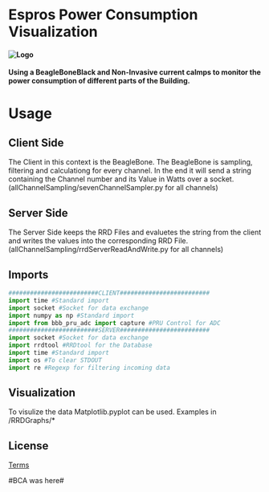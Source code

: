 # Espros Power Consumption Visualization
#### ![Logo](https://www.espros.com/wp-content/uploads/2016/11/epc_logo_250x125.jpg")

**Using a BeagleBoneBlack and Non-Invasive current calmps to monitor the power consumption of different parts of the Building.**

# Usage

## Client Side

The Client in this context is the BeagleBone. The BeagleBone is sampling, filtering and calculationg for every channel. In the end it will send a string containing the Channel number and its Value in Watts over a socket. (allChannelSampling/sevenChannelSampler.py for all channels)

## Server Side

The Server Side keeps the RRD Files and evaluetes the string from the client and writes the values into the corresponding RRD File. (allChannelSampling/rrdServerReadAndWrite.py for all channels)

## Imports

```python
#########################CLIENT#########################
import time #Standard import
import socket #Socket for data exchange
import numpy as np #Standard import
import from bbb_pru_adc import capture #PRU Control for ADC
#########################SERVER#########################
import socket #Socket for data exchange
import rrdtool #RRDtool for the Database
import time #Standard import
import os #To clear STDOUT
import re #Regexp for filtering incoming data
```

## Visualization

To visulize the data Matplotlib.pyplot can be used. Examples in /RRDGraphs/*

## License

[Terms](https://de-de.facebook.com/terms)

#BCA was here#